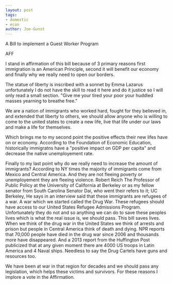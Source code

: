 ```yaml
---
layout: post
tags: 
- domestic 
- econ
author: Joe-Gunst
---
```

A Bill to implement a Guest Worker Program

AFF

I stand in affirmation of this bill because of 3 primary reasons first immigration is an American Principle, second it will benefit our economy and finally why we really need to open our borders.

The statue of liberty is inscribed with a sonnet by Emma Lazarus unfortunately I do not have the skill to read it here and do it justice so I will only read a small section. "Give me your tired your poor your huddled masses yearning to breathe free."

We are a nation of immigrants who worked hard, fought for they believed in, and extended that liberty to others, we should allow anyone who is willing to come to the united states to create a new life, live that life under our laws and make a life for themselves.

Which brings me to my second point the positive effects their new lifes have on or economy. According to the Foundation of Economic Education, historically immigratns have a "positive impact on GDP per capita" and decrease the native unemployement rate.

Finally to my last point why do we really need to increase the amount of immigrants? According to NY times the majority of immigrants come from Mexico and Central America. And they are not fleeing poverty or unemployement they are fleeing violence. Robert Reich The Professor of Public Policy at the University of California at Berkeley or as my fellow senator from South Carolina Senator Dai, who went their refers to it; UC Berkeley, He says in an interview said that these immigrants are refugees of a war. A war which we started called the Drug War. These refugees should have access to our United States Refugee Admissions Program. Unfortunately they do not and so anything we can do to save these peoples lives which is what the real issue is, we should pass. This bill saves lives. When we think of the drug war in the United States we think of arrests and prison but people in Central America think of death and dying. NPR reports that 70,000 people have died in the drug war since 2006 and thousands more have disappeared. And a 2013 report from the Huffington Post publicized that at any given moment there are 4000 US troops in Latin America and 4 Naval ships. Needless to say the Drug Cartels have guns and resources too.

We have been at war in that region for decades and we should pass any legislation, which helps these victims and survivors. For these reasons I implore a vote in the Affirmation.
